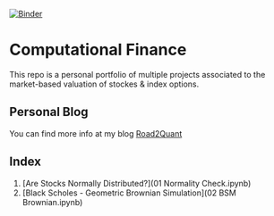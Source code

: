 [![Binder](https://mybinder.org/badge_logo.svg)](https://mybinder.org/v2/gh/mateomarks/Computational-Finance.git/master?urlpath=lab)

# Computational Finance
This repo is a personal portfolio of multiple projects associated to the market-based valuation of stockes & index options.

## Personal Blog
You can find more info at my blog [Road2Quant](https://www.road2quant.com/categories/comp-finance)

## Index
1. [Are Stocks Normally Distributed?](01 Normality Check.ipynb)
2. [Black Scholes - Geometric Brownian Simulation](02 BSM Brownian.ipynb)
